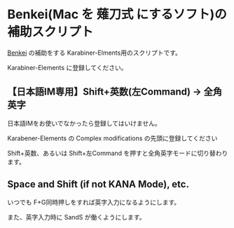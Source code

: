 # Benkei(Mac を 薙刀式 にするソフト)の補助スクリプト

[Benkei](https://github.com/eswai/Benkei)
の補助をする Karabiner-Elments用のスクリプトです。

Karabiner-Elements に登録してください。

## 【日本語IM専用】Shift+英数(左Command) → 全角英字

日本語IMをお使いでなかったら登録してはいけません。

Karabener-Elements の Complex modifications の先頭に登録してください

Shift+英数、あるいは Shift+左Command を押すと全角英字モードに切り替わります。

## Space and Shift (if not KANA Mode), etc.

いつでも F+G同時押しをすれば英字入力になるようにします。

また、英字入力時に SandS が働くようにします。
